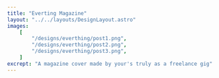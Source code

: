 ```yaml
---
title: "Everting Magazine"
layout: "../../layouts/DesignLayout.astro"
images:
    [
        "/designs/everthing/post1.png",
        "/designs/everthing/post2.png",
        "/designs/everthing/post3.png",
    ]
excrept: "A magazine cover made by your's truly as a freelance gig"
---
```

